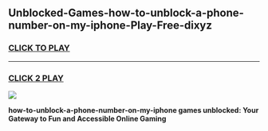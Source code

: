 
## Unblocked-Games-how-to-unblock-a-phone-number-on-my-iphone-Play-Free-dixyz
<h3>
<a href="https://premium76.site?title=how-to-unblock-a-phone-number-on-my-iphone&ref=21A">CLICK TO PLAY</a></h3>
<hr>

<h3>
<a href="https://premium76.site?title=how-to-unblock-a-phone-number-on-my-iphone&ref=21A">CLICK 2 PLAY</a>
  
</h3>

<a href="https://premium76.site?title=how-to-unblock-a-phone-number-on-my-iphone&ref=21A"><img src="https://clearcache.store/games.png"></a>


**how-to-unblock-a-phone-number-on-my-iphone games unblocked: Your Gateway to Fun and Accessible Online Gaming**
